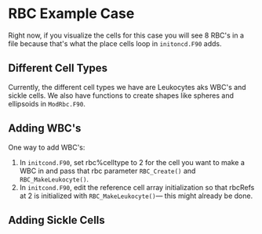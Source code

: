 # RBC Example Case

Right now, if you visualize the cells for this case you will see 8 RBC's in a file because that's what the place cells loop in `initoncd.F90` adds.

## Different Cell Types
Currently, the different cell types we have are Leukocytes aks WBC's and sickle cells. We also have functions to create shapes like spheres and ellipsoids in `ModRbc.F90`.

## Adding WBC's
One way to add WBC's:
1. In `initcond.F90`, set rbc%celltype to 2 for the cell you want to make a WBC in and pass that rbc parameter `RBC_Create()` and `RBC_MakeLeukocyte()`.
2. In `initcond.F90`, edit the reference cell array initialization so that rbcRefs at 2 is initialized with `RBC_MakeLeukocyte()`–– this might already be done.

<!--need explanation for why we need ref cell -->

<!-- Why is a function for WBC's called RBC_Create too? Maybe we should rename that -->

## Adding Sickle Cells
